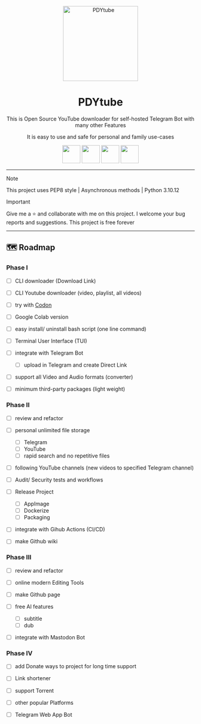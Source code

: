 <p align="center">
<img src="https://github.com/ImanMontajabi/PDYtube/assets/52942515/d54a0119-695d-4b5f-8c6e-f6e493cd274c" alt="PDYtube" width="200">
</p>

<h1 align="center">PDYtube</h1>

<p align="center">This is Open Source YouTube downloader for self-hosted Telegram Bot with many other Features</p>
<p align="center">It is easy to use and safe for personal and family use-cases</p>



<p align="center">
 <img src="https://github.com/ImanMontajabi/PDYtube/assets/52942515/12f180cb-05cb-45ab-beb8-345b8a4b1829" width="48"> <img src="https://github.com/ImanMontajabi/PDYtube/assets/52942515/5b3bece1-67f9-44f3-9001-a39b340156ae" width=48> <img src="https://github.com/ImanMontajabi/PDYtube/assets/52942515/2cc927dd-2b6b-4e13-bd6a-a067293663c1" width=48> <img src="https://github.com/ImanMontajabi/PDYtube/assets/52942515/5d5e9456-36ac-4f92-b243-cc45ee6ef5e2" width=48>
</p>


-----------------------------
> [!NOTE]
> This project uses PEP8 style | Asynchronous methods | Python 3.10.12


> [!IMPORTANT]
> Give me a ⭐ and collaborate with me on this project. I welcome your bug reports and suggestions. This project is free forever
-----------------------------


## 🗺️ Roadmap

 
### Phase I


- [ ] CLI downloader (Download Link)
- [ ] CLI Youtube downloader (video, playlist, all videos)
- [ ] try with [Codon](https://docs.exaloop.io/codon)
- [ ] Google Colab version
- [ ] easy install/ uninstall bash script (one line command)
- [ ] Terminal User Interface (TUI)
- [ ] integrate with Telegram Bot
  - [ ] upload in Telegram and create Direct Link
- [ ] support all Video and Audio formats (converter)
- [ ] minimum third-party packages (light weight)


### Phase II


- [ ] review and refactor
- [ ] personal unlimited file storage
  - [ ] Telegram
  - [ ] YouTube
  - [ ] rapid search and no repetitive files
- [ ] following YouTube channels (new videos to specified Telegram channel)
- [ ] Audit/ Security tests and workflows
- [ ] Release Project
  - [ ] AppImage
  - [ ] Dockerize
  - [ ] Packaging
- [ ] integrate with Gihub Actions (CI/CD)
- [ ] make Github wiki


### Phase III


- [ ] review and refactor
- [ ] online modern Editing Tools
- [ ] make Github page
- [ ] free AI features
  - [ ] subtitle
  - [ ] dub
- [ ] integrate with Mastodon Bot


### Phase IV


- [ ] add Donate ways to project for long time support
- [ ] Link shortener
- [ ] support Torrent
- [ ] other popular Platforms
- [ ] Telegram Web App Bot

